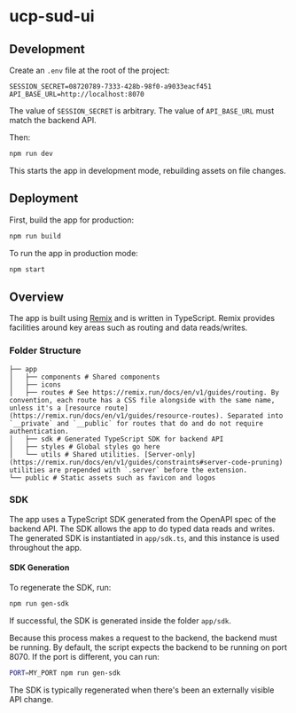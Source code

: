 # ucp-sud-ui

## Development

Create an `.env` file at the root of the project:

```
SESSION_SECRET=08720789-7333-428b-98f0-a9033eacf451
API_BASE_URL=http://localhost:8070
```

The value of `SESSION_SECRET` is arbitrary. The value of `API_BASE_URL` must match the backend API.

Then:

```sh
npm run dev
```

This starts the app in development mode, rebuilding assets on file changes.

## Deployment

First, build the app for production:

```sh
npm run build
```

To run the app in production mode:

```sh
npm start
```

## Overview

The app is built using [Remix](https://remix.run/docs) and is written in TypeScript. Remix provides facilities around key areas such as routing and data reads/writes.

### Folder Structure

```
├── app
│   ├── components # Shared components
│   ├── icons
│   ├── routes # See https://remix.run/docs/en/v1/guides/routing. By convention, each route has a CSS file alongside with the same name, unless it's a [resource route](https://remix.run/docs/en/v1/guides/resource-routes). Separated into `__private` and `__public` for routes that do and do not require authentication.
│   ├── sdk # Generated TypeScript SDK for backend API
│   ├── styles # Global styles go here
│   └── utils # Shared utilities. [Server-only](https://remix.run/docs/en/v1/guides/constraints#server-code-pruning) utilities are prepended with `.server` before the extension.
└── public # Static assets such as favicon and logos
```

### SDK

The app uses a TypeScript SDK generated from the OpenAPI spec of the backend API. The SDK allows the app to do typed data reads and writes. The generated SDK is instantiated in `app/sdk.ts`, and this instance is used throughout the app.

#### SDK Generation

To regenerate the SDK, run:

```sh
npm run gen-sdk
```

If successful, the SDK is generated inside the folder `app/sdk`.

Because this process makes a request to the backend, the backend must be running. By default, the script expects the backend to be running on port 8070. If the port is different, you can run:

```sh
PORT=MY_PORT npm run gen-sdk
```

The SDK is typically regenerated when there's been an externally visible API change.
